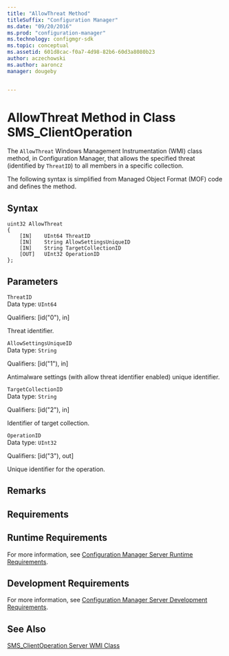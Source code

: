 ```yaml
---
title: "AllowThreat Method"
titleSuffix: "Configuration Manager"
ms.date: "09/20/2016"
ms.prod: "configuration-manager"
ms.technology: configmgr-sdk
ms.topic: conceptual
ms.assetid: 601d8cac-f0a7-4d98-82b6-60d3a8080b23
author: aczechowski
ms.author: aaroncz
manager: dougeby


---
```

# AllowThreat Method in Class SMS_ClientOperation
The `AllowThreat` Windows Management Instrumentation (WMI) class method, in Configuration Manager, that allows the specified threat (identified by `ThreatID`) to all members in a specific collection.  

 The following syntax is simplified from Managed Object Format (MOF) code and defines the method.  

## Syntax  

```  
uint32 AllowThreat   
{  
    [IN]    UInt64 ThreatID  
    [IN]    String AllowSettingsUniqueID  
    [IN]    String TargetCollectionID  
    [OUT]   UInt32 OperationID  
};  
```  

## Parameters  
 `ThreatID`  
 Data type: `UInt64`  

 Qualifiers: [id("0"), in]  

 Threat identifier.  

 `AllowSettingsUniqueID`  
 Data type: `String`  

 Qualifiers: [id("1"), in]  

 Antimalware settings (with allow threat identifier enabled) unique identifier.  

 `TargetCollectionID`  
 Data type: `String`  

 Qualifiers: [id("2"), in]  

 Identifier of target collection.  

 `OperationID`  
 Data type: `UInt32`  

 Qualifiers: [id("3"), out]  

 Unique identifier for the operation.  

## Remarks  

## Requirements  

## Runtime Requirements  
 For more information, see [Configuration Manager Server Runtime Requirements](../../../develop/core/reqs/server-runtime-requirements.md).  

## Development Requirements  
 For more information, see [Configuration Manager Server Development Requirements](../../../develop/core/reqs/server-development-requirements.md).  

## See Also  
 [SMS_ClientOperation Server WMI Class](../../../develop/reference/protect/sms_clientoperation-server-wmi-class.md)
